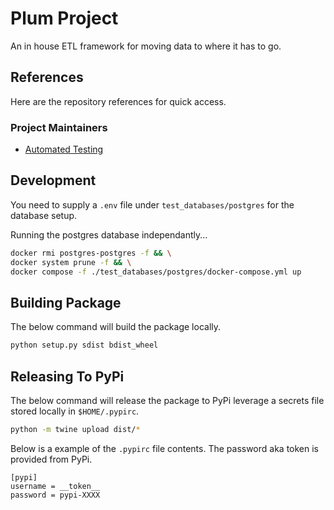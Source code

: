 # Plum Project

An in house ETL framework for moving data to where it has to go.

## References

Here are the repository references for quick access.

### Project Maintainers

- [Automated Testing](./docs/project/automated-testing.md)

## Development

You need to supply a `.env` file under `test_databases/postgres` for the database setup.

Running the postgres database independantly...

```sh
docker rmi postgres-postgres -f && \
docker system prune -f && \
docker compose -f ./test_databases/postgres/docker-compose.yml up
```
## Building Package

The below command will build the package locally.

```sh
python setup.py sdist bdist_wheel
```

## Releasing To PyPi

The below command will release the package to PyPi leverage a secrets file stored locally in `$HOME/.pypirc`.

```sh
python -m twine upload dist/*
```

Below is a example of the `.pypirc` file contents. The password aka token is provided from PyPi.

```
[pypi]
username = __token__
password = pypi-XXXX
```